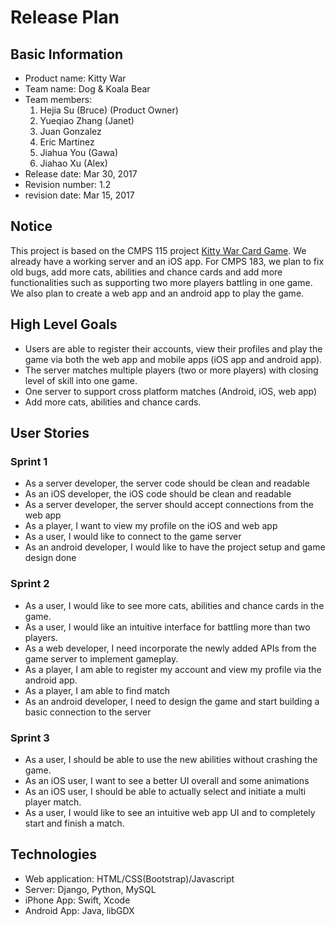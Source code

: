 # Release Plan

## Basic Information

* Product name: Kitty War
* Team name: Dog & Koala Bear
* Team members:
    1. Hejia Su (Bruce) (Product Owner)
    2. Yueqiao Zhang (Janet)
    3. Juan Gonzalez
    4. Eric Martinez
    5. Jiahua You (Gawa)
    6. Jiahao Xu (Alex)
* Release date: Mar 30, 2017
* Revision number: 1.2
* revision date: Mar 15, 2017

## Notice

This project is based on the CMPS 115 project [Kitty War Card Game](https://github.com/brucedsu/KittyWar). We already have a working server and an iOS app. For CMPS 183, we plan to fix old bugs, add more cats, abilities and chance cards and add more functionalities such as supporting two more players battling in one game. We also plan to create a web app and an android app to play the game.

## High Level Goals

* Users are able to register their accounts, view their profiles and play the game via both the web app and mobile apps (iOS app and android app).
* The server matches multiple players (two or more players) with closing level of skill into one game.
* One server to support cross platform matches (Android, iOS, web app)
* Add more cats, abilities and chance cards.

## User Stories

### Sprint 1

* As a server developer, the server code should be clean and readable
* As an iOS developer, the iOS code should be clean and readable
* As a server developer, the server should accept connections from the web app
* As a player, I want to view my profile on the iOS and web app
* As a user, I would like to connect to the game server
* As an android developer, I would like to have the project setup and game design done

### Sprint 2

* As a user, I would like to see more cats, abilities and chance cards in the game.
* As a user, I would like an intuitive interface for battling more than two players.
* As a web developer, I need incorporate the newly added APIs from the game server to implement gameplay.
* As a player, I am able to register my account and view my profile via the android app.
* As a player, I am able to find match
* As an android developer, I need to design the game and start building a basic connection to the server

### Sprint 3

* As a user, I should be able to use the new abilities without crashing the game.
* As an iOS user, I want to see a better UI overall and some animations
* As an iOS user, I should be able to actually select and initiate a multi player match.
* As a user, I would like to see an intuitive web app UI and to completely start and finish a match.

## Technologies

* Web application: HTML/CSS(Bootstrap)/Javascript
* Server: Django, Python, MySQL
* iPhone App: Swift, Xcode
* Android App: Java, libGDX

